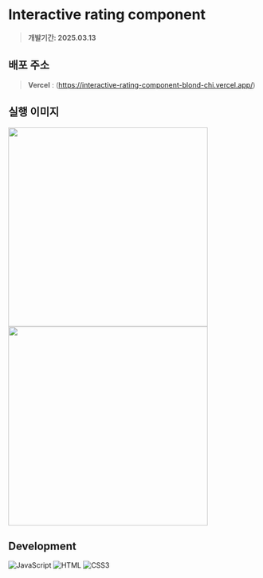 # Interactive rating component

> **개발기간: 2025.03.13**

## 배포 주소

> **Vercel** : (https://interactive-rating-component-blond-chi.vercel.app/)

## 실행 이미지
<img width="400px" src="https://github.com/user-attachments/assets/7a88002b-89f1-4291-8da0-c9547b7888ef"/>
<img width="400px" src="https://github.com/user-attachments/assets/b508881b-3694-4208-bef5-3c59c441f33b"/>

## Development

![JavaScript](https://img.shields.io/badge/JavaScript-F7DF1E?style=for-the-badge&logo=Javascript&logoColor=white)
![HTML](https://img.shields.io/badge/html5-E34F26?style=for-the-badge&logo=html5&logoColor=white)
![CSS3](https://img.shields.io/badge/CSS3-1572B6?style=for-the-badge&logo=css3&logoColor=white"/>)

